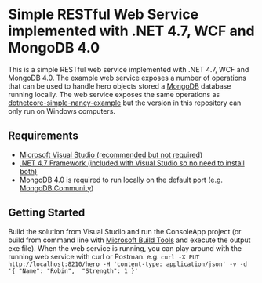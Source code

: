# Simple RESTful Web Service implemented with .NET 4.7, WCF and MongoDB 4.0

This is a simple RESTful web service implemented with .NET 4.7, WCF and MongoDB 4.0.
The example web service exposes a number of operations that can be used to handle hero objects stored a [MongoDB](https://www.mongodb.com/) database running locally.
The web service exposes the same operations as [dotnetcore-simple-nancy-example](https://github.com/StefanRehder/dotnetcore-simple-nancy-example) but the version in this repository can only run on Windows computers.

## Requirements

- [Microsoft Visual Studio (recommended but not required)](https://visualstudio.microsoft.com/)
- [.NET 4.7 Framework (included with Visual Studio so no need to install both)](http://go.microsoft.com/fwlink/?LinkId=528259)
- MongoDB 4.0 is required to run locally on the default port (e.g. [MongoDB Community](https://www.mongodb.com/download-center#community))

## Getting Started
Build the solution from Visual Studio and run the ConsoleApp project (or build from command line with [Microsoft Build Tools](http://www.microsoft.com/en-us/download/details.aspx?id=48159) and execute the output exe file).
When the web service is running, you can play around with the running web service with curl or Postman.
e.g. `curl -X PUT http://localhost:8210/hero -H 'content-type: application/json' -v -d '{ "Name": "Robin",  "Strength": 1 }'`